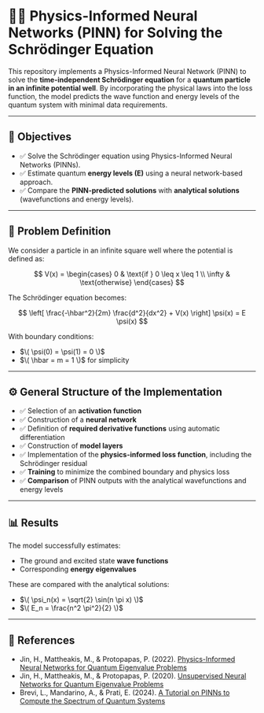 # 🧠🔬 Physics-Informed Neural Networks (PINN) for Solving the Schrödinger Equation

This repository implements a Physics-Informed Neural Network (PINN) to solve the **time-independent Schrödinger equation** for a **quantum particle in an infinite potential well**. By incorporating the physical laws into the loss function, the model predicts the wave function and energy levels of the quantum system with minimal data requirements.

---

## 📌 Objectives

- ✅ Solve the Schrödinger equation using Physics-Informed Neural Networks (PINNs).
- ✅ Estimate quantum **energy levels (E)** using a neural network-based approach.
- ✅ Compare the **PINN-predicted solutions** with **analytical solutions** (wavefunctions and energy levels).

---

## 📐 Problem Definition

We consider a particle in an infinite square well where the potential is defined as:

$$
V(x) = \begin{cases}
0 & \text{if } 0 \leq x \leq 1 \\
\infty & \text{otherwise}
\end{cases}
$$

The Schrödinger equation becomes:

$$
\left[ \frac{-\hbar^2}{2m} \frac{d^2}{dx^2} + V(x) \right] \psi(x) = E \psi(x)
$$

With boundary conditions:
- $\( \psi(0) = \psi(1) = 0 \)$
- $\( \hbar = m = 1 \)$ for simplicity

---

## ⚙️ General Structure of the Implementation

- ✅ Selection of an **activation function**
- ✅ Construction of a **neural network**
- ✅ Definition of **required derivative functions** using automatic differentiation
- ✅ Construction of **model layers**
- ✅ Implementation of the **physics-informed loss function**, including the Schrödinger residual
- ✅ **Training** to minimize the combined boundary and physics loss
- ✅ **Comparison** of PINN outputs with the analytical wavefunctions and energy levels

---

## 📊 Results

The model successfully estimates:
- The ground and excited state **wave functions**
- Corresponding **energy eigenvalues**
  
These are compared with the analytical solutions:
- $\( \psi_n(x) = \sqrt{2} \sin(n \pi x) \)$
- $\( E_n = \frac{n^2 \pi^2}{2} \)$

---

## 🧠 References

- Jin, H., Mattheakis, M., & Protopapas, P. (2022). [Physics-Informed Neural Networks for Quantum Eigenvalue Problems](https://arxiv.org/abs/2203.00451)
- Jin, H., Mattheakis, M., & Protopapas, P. (2020). [Unsupervised Neural Networks for Quantum Eigenvalue Problems](https://arxiv.org/abs/2010.05075)
- Brevi, L., Mandarino, A., & Prati, E. (2024). [A Tutorial on PINNs to Compute the Spectrum of Quantum Systems](http://arxiv.org/abs/2407.20669v2)
